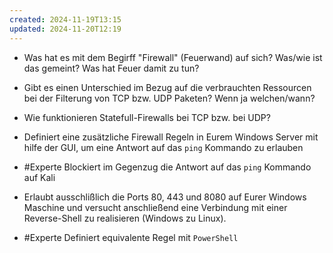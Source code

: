 ```yaml
---
created: 2024-11-19T13:15
updated: 2024-11-20T12:19
---
```

* Was hat es mit dem Begirff "Firewall" (Feuerwand) auf sich? Was/wie ist das gemeint? Was hat Feuer damit zu tun?
* Gibt es einen Unterschied im Bezug auf die verbrauchten Ressourcen bei der Filterung von TCP bzw. UDP Paketen? Wenn ja welchen/wann?
* Wie funktionieren Statefull-Firewalls bei TCP bzw. bei UDP?

* Definiert eine zusätzliche Firewall Regeln in Eurem Windows Server mit hilfe der GUI, um eine Antwort auf das `ping` Kommando zu erlauben
* #Experte Blockiert im Gegenzug die Antwort auf das `ping` Kommando auf Kali 
* Erlaubt ausschlißlich die Ports 80, 443 und 8080 auf Eurer Windows Maschine und versucht anschließend eine Verbindung mit einer Reverse-Shell zu realisieren (Windows zu Linux).

* #Experte Definiert equivalente Regel mit `PowerShell`